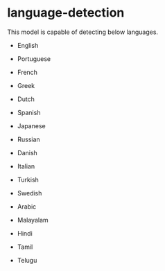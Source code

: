 # language-detection

This model is capable of detecting below languages.

* English

* Portuguese

* French

* Greek

* Dutch

* Spanish

* Japanese

* Russian

* Danish

* Italian

* Turkish

* Swedish

* Arabic

* Malayalam

* Hindi

* Tamil

* Telugu
